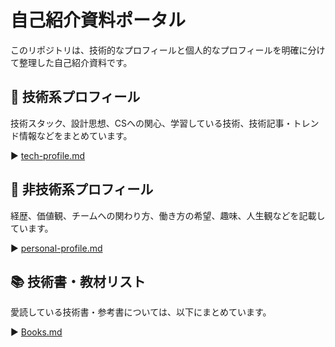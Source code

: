 # 自己紹介資料ポータル

このリポジトリは、技術的なプロフィールと個人的なプロフィールを明確に分けて整理した自己紹介資料です。

## 🔧 技術系プロフィール

技術スタック、設計思想、CSへの関心、学習している技術、技術記事・トレンド情報などをまとめています。

▶️ [tech-profile.md](./tech-profile.md)

## 🧠 非技術系プロフィール

経歴、価値観、チームへの関わり方、働き方の希望、趣味、人生観などを記載しています。

▶️ [personal-profile.md](./personal-profile.md)

## 📚 技術書・教材リスト

愛読している技術書・参考書については、以下にまとめています。

▶️ [Books.md](./Books.md)
